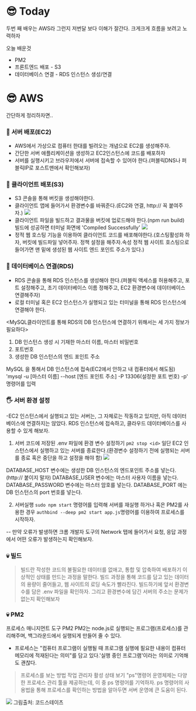 # 😎 Today
두번 째 배우는 AWS라 그런지 저번달 보다 이해가 잘간다. 크게크게 흐름을 보려고 노력하자

오늘 배운것
- PM2
- 프론트엔드 배포 - S3
- 데이터베이스 연결 - RDS 인스턴스 생성/연결



# 😎 AWS

간단하게 정리하자면..
### 👄 서버 배포(EC2)
- AWS에서 가상으로 컴퓨터 한대를 빌려오는 개념으로 EC2를 생성해주자. 
- 간단한 서버 애플리케이션을 생성하고 EC2인스턴스에 코드를 배포하자
- 서버를 실행시키고 브라우저에서 서버에 접속할 수 있어야 한다.(퍼블릭DNS나 퍼블릭IP로 포스트맨에서 확인해보자)
### 👄 클라이언트 배포(S3)
- S3 콘솔을 통해 버킷을 생성해야한다.
- 클라이언트 앱에 들어가서 환경변수를 바꿔준다.(EC2와 연결, http:// 꼭 붙여주자.)
![](https://images.velog.io/images/soyoungdl/post/48487f7d-8092-4775-84e6-17ade214f3f0/%E1%84%89%E1%85%B3%E1%84%8F%E1%85%B3%E1%84%85%E1%85%B5%E1%86%AB%E1%84%89%E1%85%A3%E1%86%BA%202022-01-06%20%E1%84%8B%E1%85%A9%E1%84%92%E1%85%AE%2010.23.05.png)
- 클라이언트 파일을 빌드하고 결과물을 버킷에 업로드해야 한다.(npm run build)
빌드에 성공하면 터미널 화면에 'Compiled Successfully'
![](https://images.velog.io/images/soyoungdl/post/82ac9bcb-bee3-4a4e-b974-a8fa24dfb58b/%E1%84%89%E1%85%B3%E1%84%8F%E1%85%B3%E1%84%85%E1%85%B5%E1%86%AB%E1%84%89%E1%85%A3%E1%86%BA%202022-01-06%20%E1%84%8B%E1%85%A9%E1%84%92%E1%85%AE%2010.23.37.png)
- 정적 웹 호스팅 기능을 이용하여 클라이언트 코드를 배포해야한다.(호스팅활성화 하자, 버킷에 빌드파일 넣어주자. 정책 설정을 해주자.속성 정적 웹 사이트 호스팅으로 들어가면 맨 밑에 생성된 웹 사이트 엔드 포인트 주소가 있다.)

### 👄 데이터베이스 연결(RDS)
- RDS 콘솔을 통해 RDS 인스턴스를 생성해야 한다.(퍼블릭 액세스를 허용해주고, 포트 설정해주고, 초기 데이터베이스 이름 정해주고, EC2 환경변수에 데이터베이스 연결해주자)
- 로컬 터미널 혹은 EC2 인스턴스가 실행되고 있는 터미널을 통해 RDS 인스턴스에 연결해야 한다.

<MySQL클라이언트를 통해 RDS의 DB 인스턴스에 연결하기 위해서는 세 가지 정보가 필요하다>
1. DB 인스턴스 생성 시 기재한 마스터 이름, 마스터 비밀번호
2. 포트번호
3. 생성한 DB 인스턴스의 엔드 포인트 주소

MySQL 을 통해서 DB 인스턴스에 접속(EC2에서 안하고 내 컴퓨터에서 해도됨)
'mysql -u [마스터 이름] --host [엔드 포인트 주소] -P 13306(설정한 포트 번호) -p' 명령어를 입력

### 🖐 서버 환경 설정
-EC2 인스턴스에서 실행되고 있는 서버는, 그 자체로는 작동하고 있지만, 아직 데이터베이스에 연결하지는 않았다. RDS 인스턴스에 접속하고, 클라우드 데이터베이스를 사용할 수 있게 해보자.

1. 서버 코드에 저장된 .env 파일에 환경 변수 설정하기 ```pm2 stop <id>```
일단 EC2 인스턴스에서 실행하고 있는 서버를 종료한다.(환경변수 설정하기 전에 실행되는 서버를 종료 혹은 중단을 하고 설정을 해야 함)
![](https://images.velog.io/images/soyoungdl/post/068d0e6b-d35e-4ed0-a78d-c5ff93b539ee/%E1%84%89%E1%85%B3%E1%84%8F%E1%85%B3%E1%84%85%E1%85%B5%E1%86%AB%E1%84%89%E1%85%A3%E1%86%BA%202022-01-06%20%E1%84%8B%E1%85%A9%E1%84%92%E1%85%AE%2011.44.29.png)

DATABASE_HOST 변수에는 생성한 DB 인스턴스의 엔드포인트 주소를 넣는다.(http:// 붙이지 말자)
DATABASE_USER 변수에는 마스터 사용자 이름을 넣는다.
DATABASE_PASSWORD 변수에는 마스터 암호를 넣는다.
DATABASE_PORT 에는 DB 인스턴스의 port 번호를 넣는다.

2. 서버실행
```sudo npm start``` 명령어를 입력해 서버를 재실행 하거나 혹은 PM2를 사용한 경우 ```authbind --deep pm2 start app.js```명령어를 이용하여 프로세스를 시작하자.

-- 만약 오류가 발생하면 크롬 개발자 도구의 Network 탭에 들어가서 요청, 응답 과정에서 어떤 오류가 발생하는지 확인해보자.

### 💀 빌드
> 빌드란 작성한 코드의 불필요한 데이터를 없애고, 통합 및 압축하여 배포하기 이상적인 상태를 만드는 과정을 말한다. 빌드 과정을 통해 코드를 담고 있는 데이터의 용량이 줄어들고, 웹 사이트의 로딩 속도가 빨라진다. 
빌드하기에 앞서 환경변수를 담은 .env 파일을 확인하자. 그리고 환경변수에 담긴 서버의 주소는 문제가 없는지 확인해보자


### 💀 PM2
프로세스 매니지먼트 도구 PM2
PM2는 node.js로 실행되는 프로그램(프로세스)를 관리해주며, 백그라운드에서 실행되게 만들어 줄 수 있다.

- 프로세스는 "컴퓨터 프로그램이 실행될 때 프로그램 실행에 필요한 내용이 컴퓨터 메모리에 적재된다는 의미"를 담고 있다.'실행 중인 프로그램'이라는 의미로 기억해도 괜찮다.  
>프로세스를 보는 방법
작업 관리자
활성 상태 보기
"ps"명령어
운영체제는 다양한 프로세스 관리 툴을 제공하는데, 이 중 ps 명령어를 기억하자. ps 명령어의 사용법을 통해 프로세스를 확인하는 방법을 알아두면 서버 운영에 큰 도움이 된다. 






![](https://images.velog.io/images/soyoungdl/post/bbd23ae3-344f-4ad7-8cd8-bd4c52193ed1/%E1%84%89%E1%85%B3%E1%84%8F%E1%85%B3%E1%84%85%E1%85%B5%E1%86%AB%E1%84%89%E1%85%A3%E1%86%BA%202022-01-06%20%E1%84%8B%E1%85%A9%E1%84%92%E1%85%AE%2011.54.54.png)
그림출처: 코드스테이츠
